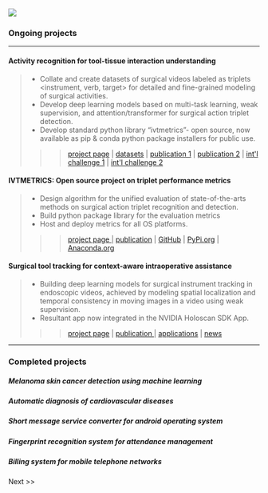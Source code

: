 # [![](https://img.shields.io/badge/CID-PROJECTS-blue?style=for-the-badge)](#)

### Ongoing projects

-----

#### Activity recognition for tool-tissue interaction understanding

> - Collate and create datasets of surgical videos labeled as triplets <instrument, verb, target> for detailed and fine-grained modeling of surgical activities.
> - Develop deep learning models based on multi-task learning, weak supervision, and attention/transformer for surgical action triplet detection.
> - Develop standard python library “ivtmetrics”- open source, now available as pip & conda python package installers for public use.
>>> <a href="https://paperswithcode.com/dataset/cholect50">project page</a> | <a href="https://github.com/CAMMA-public/cholect45">datasets</a> | <a href="https://www.springerprofessional.de/en/recognition-of-instrument-tissue-interactions-in-endoscopic-vide/18443014">publication 1</a> |
>>> <a href="https://www.sciencedirect.com/science/article/abs/pii/S1361841522000846">publication 2</a> | <a href="https://cholectriplet2021.grand-challenge.org/">int'l challenge 1</a> | <a href="https://cholectriplet2022.grand-challenge.org/">int'l challenge 2</a> 


#### IVTMETRICS: Open source project on triplet performance metrics
> - Design algorithm for the unified evaluation of state-of-the-arts methods on surgical action triplet recognition and detection.
> - Build python package library for the evaluation metrics
> - Host and deploy metrics for all OS platforms.
>>> <a href=""> project page </a> | <a href="https://arxiv.org/pdf/2204.05235.pdf">publication</a> | <a href="https://github.com/CAMMA-public/ivtmetrics">GitHub</a> | <a href="https://pypi.org/project/ivtmetrics/">PyPi.org</a> | <a href="https://anaconda.org/nwoye/ivtmetrics">Anaconda.org</a>


#### Surgical tool tracking for context-aware intraoperative assistance

> - Building deep learning models for surgical instrument tracking in endoscopic videos, achieved by modeling spatial localization and temporal consistency in moving images in a video using weak supervision.
> - Resultant app now integrated in the NVIDIA Holoscan SDK App.
>>> <a href="#">project page</a> | <a href="https://link.springer.com/article/10.1007/s11548-019-01958-6">publication </a> | <a href="https://catalog.ngc.nvidia.com/orgs/nvidia/teams/clara-holoscan/resources/holoscan_endoscopy_sample_data">applications</a> | <a href="https://www.ihu-strasbourg.eu/en/lintelligence-artificielle-rentre-dans-les-blocs-operatoires-premiere-mondiale-a-lihu-strasbourg/">news</a>

-------

### Completed projects


##### Melanoma skin cancer detection using machine learning


##### Automatic diagnosis of cardiovascular diseases


##### Short message service converter for android operating system


##### Fingerprint recognition system for attendance management


##### Billing system for mobile telephone networks

Next >>
